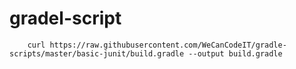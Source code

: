 # gradel-script


        curl https://raw.githubusercontent.com/WeCanCodeIT/gradle-scripts/master/basic-junit/build.gradle --output build.gradle
    
